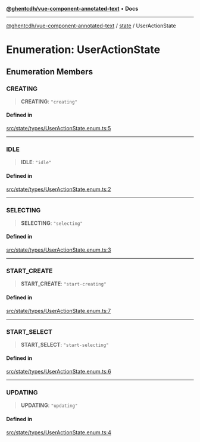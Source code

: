 [**@ghentcdh/vue-component-annotated-text**](../../README.md) • **Docs**

***

[@ghentcdh/vue-component-annotated-text](../../modules.md) / [state](../README.md) / UserActionState

# Enumeration: UserActionState

## Enumeration Members

### CREATING

> **CREATING**: `"creating"`

#### Defined in

[src/state/types/UserActionState.enum.ts:5](https://github.com/GhentCDH/vue_component_annotated_text/blob/bbd5dc841c855a8533eb4b63ec1d23dd4ebf9e1d/src/state/types/UserActionState.enum.ts#L5)

***

### IDLE

> **IDLE**: `"idle"`

#### Defined in

[src/state/types/UserActionState.enum.ts:2](https://github.com/GhentCDH/vue_component_annotated_text/blob/bbd5dc841c855a8533eb4b63ec1d23dd4ebf9e1d/src/state/types/UserActionState.enum.ts#L2)

***

### SELECTING

> **SELECTING**: `"selecting"`

#### Defined in

[src/state/types/UserActionState.enum.ts:3](https://github.com/GhentCDH/vue_component_annotated_text/blob/bbd5dc841c855a8533eb4b63ec1d23dd4ebf9e1d/src/state/types/UserActionState.enum.ts#L3)

***

### START\_CREATE

> **START\_CREATE**: `"start-creating"`

#### Defined in

[src/state/types/UserActionState.enum.ts:7](https://github.com/GhentCDH/vue_component_annotated_text/blob/bbd5dc841c855a8533eb4b63ec1d23dd4ebf9e1d/src/state/types/UserActionState.enum.ts#L7)

***

### START\_SELECT

> **START\_SELECT**: `"start-selecting"`

#### Defined in

[src/state/types/UserActionState.enum.ts:6](https://github.com/GhentCDH/vue_component_annotated_text/blob/bbd5dc841c855a8533eb4b63ec1d23dd4ebf9e1d/src/state/types/UserActionState.enum.ts#L6)

***

### UPDATING

> **UPDATING**: `"updating"`

#### Defined in

[src/state/types/UserActionState.enum.ts:4](https://github.com/GhentCDH/vue_component_annotated_text/blob/bbd5dc841c855a8533eb4b63ec1d23dd4ebf9e1d/src/state/types/UserActionState.enum.ts#L4)

